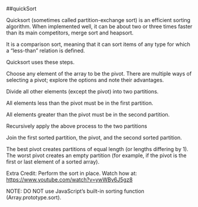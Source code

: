 ##quickSort

Quicksort (sometimes called partition-exchange sort) is an efficient sorting algorithm. When implemented well, it can be about two or three times faster than its main competitors, merge sort and heapsort.

It is a comparison sort, meaning that it can sort items of any type for which a “less-than” relation is defined.

Quicksort uses these steps.

Choose any element of the array to be the pivot. There are multiple ways of selecting a pivot; explore the options and note their advantages.

Divide all other elements (except the pivot) into two partitions.

All elements less than the pivot must be in the first partition.

All elements greater than the pivot must be in the second partition.

Recursively apply the above process to the two partitions

Join the first sorted partition, the pivot, and the second sorted partition.

The best pivot creates partitions of equal length (or lengths differing by 1). The worst pivot creates an empty partition (for example, if the pivot is the first or last element of a sorted array).

Extra Credit: Perform the sort in place.
Watch how at: https://www.youtube.com/watch?v=ywWBy6J5gz8

NOTE: DO NOT use JavaScript’s built-in sorting function (Array.prototype.sort).
